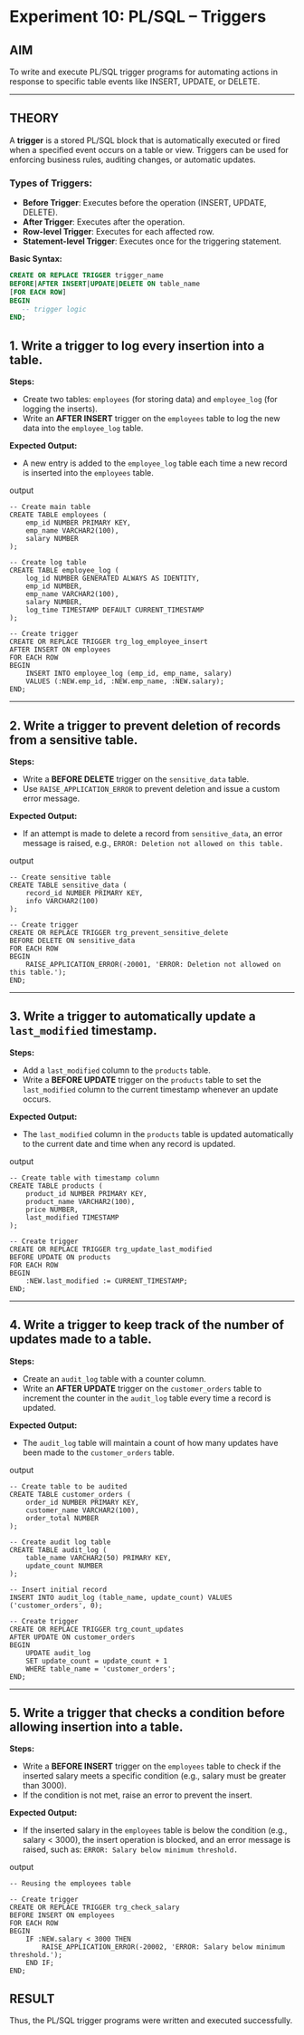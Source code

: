 # Experiment 10: PL/SQL – Triggers

## AIM
To write and execute PL/SQL trigger programs for automating actions in response to specific table events like INSERT, UPDATE, or DELETE.

---

## THEORY

A **trigger** is a stored PL/SQL block that is automatically executed or fired when a specified event occurs on a table or view. Triggers can be used for enforcing business rules, auditing changes, or automatic updates.

### Types of Triggers:
- **Before Trigger**: Executes before the operation (INSERT, UPDATE, DELETE).
- **After Trigger**: Executes after the operation.
- **Row-level Trigger**: Executes for each affected row.
- **Statement-level Trigger**: Executes once for the triggering statement.

**Basic Syntax:**
```sql
CREATE OR REPLACE TRIGGER trigger_name
BEFORE|AFTER INSERT|UPDATE|DELETE ON table_name
[FOR EACH ROW]
BEGIN
   -- trigger logic
END;
```

## 1. Write a trigger to log every insertion into a table.
**Steps:**
- Create two tables: `employees` (for storing data) and `employee_log` (for logging the inserts).
- Write an **AFTER INSERT** trigger on the `employees` table to log the new data into the `employee_log` table.

**Expected Output:**
- A new entry is added to the `employee_log` table each time a new record is inserted into the `employees` table.

output
```
-- Create main table
CREATE TABLE employees (
    emp_id NUMBER PRIMARY KEY,
    emp_name VARCHAR2(100),
    salary NUMBER
);

-- Create log table
CREATE TABLE employee_log (
    log_id NUMBER GENERATED ALWAYS AS IDENTITY,
    emp_id NUMBER,
    emp_name VARCHAR2(100),
    salary NUMBER,
    log_time TIMESTAMP DEFAULT CURRENT_TIMESTAMP
);

-- Create trigger
CREATE OR REPLACE TRIGGER trg_log_employee_insert
AFTER INSERT ON employees
FOR EACH ROW
BEGIN
    INSERT INTO employee_log (emp_id, emp_name, salary)
    VALUES (:NEW.emp_id, :NEW.emp_name, :NEW.salary);
END;

```

---

## 2. Write a trigger to prevent deletion of records from a sensitive table.
**Steps:**
- Write a **BEFORE DELETE** trigger on the `sensitive_data` table.
- Use `RAISE_APPLICATION_ERROR` to prevent deletion and issue a custom error message.

**Expected Output:**
- If an attempt is made to delete a record from `sensitive_data`, an error message is raised, e.g., `ERROR: Deletion not allowed on this table.`

output
```
-- Create sensitive table
CREATE TABLE sensitive_data (
    record_id NUMBER PRIMARY KEY,
    info VARCHAR2(100)
);

-- Create trigger
CREATE OR REPLACE TRIGGER trg_prevent_sensitive_delete
BEFORE DELETE ON sensitive_data
FOR EACH ROW
BEGIN
    RAISE_APPLICATION_ERROR(-20001, 'ERROR: Deletion not allowed on this table.');
END;
```

---

## 3. Write a trigger to automatically update a `last_modified` timestamp.
**Steps:**
- Add a `last_modified` column to the `products` table.
- Write a **BEFORE UPDATE** trigger on the `products` table to set the `last_modified` column to the current timestamp whenever an update occurs.

**Expected Output:**
- The `last_modified` column in the `products` table is updated automatically to the current date and time when any record is updated.

output 
```
-- Create table with timestamp column
CREATE TABLE products (
    product_id NUMBER PRIMARY KEY,
    product_name VARCHAR2(100),
    price NUMBER,
    last_modified TIMESTAMP
);

-- Create trigger
CREATE OR REPLACE TRIGGER trg_update_last_modified
BEFORE UPDATE ON products
FOR EACH ROW
BEGIN
    :NEW.last_modified := CURRENT_TIMESTAMP;
END;
```

---

## 4. Write a trigger to keep track of the number of updates made to a table.
**Steps:**
- Create an `audit_log` table with a counter column.
- Write an **AFTER UPDATE** trigger on the `customer_orders` table to increment the counter in the `audit_log` table every time a record is updated.

**Expected Output:**
- The `audit_log` table will maintain a count of how many updates have been made to the `customer_orders` table.

output 
```
-- Create table to be audited
CREATE TABLE customer_orders (
    order_id NUMBER PRIMARY KEY,
    customer_name VARCHAR2(100),
    order_total NUMBER
);

-- Create audit log table
CREATE TABLE audit_log (
    table_name VARCHAR2(50) PRIMARY KEY,
    update_count NUMBER
);

-- Insert initial record
INSERT INTO audit_log (table_name, update_count) VALUES ('customer_orders', 0);

-- Create trigger
CREATE OR REPLACE TRIGGER trg_count_updates
AFTER UPDATE ON customer_orders
BEGIN
    UPDATE audit_log
    SET update_count = update_count + 1
    WHERE table_name = 'customer_orders';
END;
```

---

## 5. Write a trigger that checks a condition before allowing insertion into a table.
**Steps:**
- Write a **BEFORE INSERT** trigger on the `employees` table to check if the inserted salary meets a specific condition (e.g., salary must be greater than 3000).
- If the condition is not met, raise an error to prevent the insert.

**Expected Output:**
- If the inserted salary in the `employees` table is below the condition (e.g., salary < 3000), the insert operation is blocked, and an error message is raised, such as: `ERROR: Salary below minimum threshold.`

output
```
-- Reusing the employees table

-- Create trigger
CREATE OR REPLACE TRIGGER trg_check_salary
BEFORE INSERT ON employees
FOR EACH ROW
BEGIN
    IF :NEW.salary < 3000 THEN
        RAISE_APPLICATION_ERROR(-20002, 'ERROR: Salary below minimum threshold.');
    END IF;
END;

```
## RESULT
Thus, the PL/SQL trigger programs were written and executed successfully.
